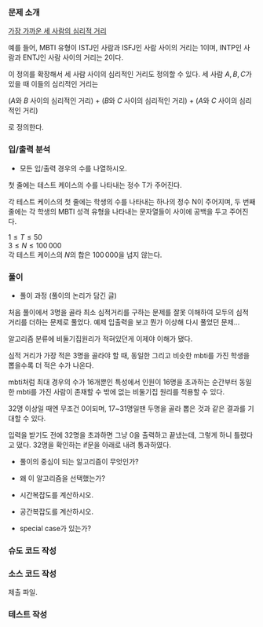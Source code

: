 ### 문제 소개
[가장 가까운 세 사람의 심리적 거리](https://www.acmicpc.net/problem/20529)

예를 들어, MBTI 유형이 ISTJ인 사람과 ISFJ인 사람 사이의 거리는 1이며, INTP인 사람과 ENTJ인 사람 사이의 거리는 2이다.

이 정의를 확장해서 세 사람 사이의 심리적인 거리도 정의할 수 있다. 세 사람 
$A, B, C$가 있을 때 이들의 심리적인 거리는

($A$와 $B$ 사이의 심리적인 거리) + ($B$와 $C$ 사이의 심리적인 거리) + ($A$와 $C$ 사이의 심리적인 거리)

로 정의한다.

### 입/출력 분석
- 모든 입/출력 경우의 수를 나열하시오.

첫 줄에는 테스트 케이스의 수를 나타내는 정수 T가 주어진다.

각 테스트 케이스의 첫 줄에는 학생의 수를 나타내는 하나의 정수 
N이 주어지며, 두 번째 줄에는 각 학생의 MBTI 성격 유형을 나타내는 문자열들이 사이에 공백을 두고 주어진다.

$1 \le T \le 50$ <br>
$3 \le N \le 100\,000$ <br>
각 테스트 케이스의 $N$의 합은 $100\,000$을 넘지 않는다.

### 풀이
- 풀이 과정 (풀이의 논리가 담긴 글)

처음 풀이에서 3명을 골라 최소 심적거리를 구하는 문제를 잘못 이해하여 모두의 심적 거리를 더하는 문제로 풀었다.
예제 입출력을 보고 뭔가 이상해 다시 풀었던 문제...

알고리즘 분류에 비둘기집원리가 적혀있던게 이제야 이해가 됐다.

심적 거리가 가장 적은 3명을 골라야 할 때, 동일한 그리고 비슷한 mbti를 가진 학생을 뽑을수록 더 적은 수가 나온다.

mbti처럼 최대 경우의 수가 16개뿐인 특성에서 인원이 16명을 초과하는 순간부터 동일한 mbti를 가진 사람이 존재할 수 밖에 없는 비둘기집 원리를 적용할 수 있다.

32명 이상일 때엔 무조건 0이되며,
17~31명일땐 두명을 골라 뽑은 것과 같은 결과를 기대할 수 있다.

입력을 받기도 전에 32명을 초과하면 그냥 0을 출력하고 끝냈는데,
그렇게 하니 틀렸다고 떴다.
32명을 확인하는 if문을 아래로 내려 통과하였다.

- 풀이의 중심이 되는 알고리즘이 무엇인가?

- 왜 이 알고리즘을 선택했는가?

- 시간복잡도를 계산하시오.

- 공간복잡도를 계산하시오.

- special case가 있는가?

### 슈도 코드 작성

### 소스 코드 작성
제출 파일.

### 테스트 작성
